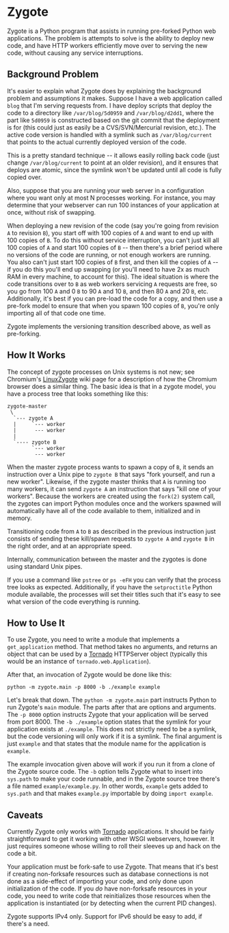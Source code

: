 Zygote
======

Zygote is a Python program that assists in running pre-forked Python web
applications. The problem is attempts to solve is the ability to deploy new
code, and have HTTP workers efficiently move over to serving the new code,
without causing any service interruptions.

Background Problem
------------------

It's easier to explain what Zygote does by explaining the background problem and
assumptions it makes. Suppose I have a web application called `blog` that I'm
serving requests from. I have deploy scripts that deploy the code to a directory
like `/var/blog/5d0959` and `/var/blog/d2dd1`, where the part like `5d0959` is
constructed based on the git commit that the deployment is for (this could just
as easily be a CVS/SVN/Mercurial revision, etc.). The active code version is
handled with a symlink such as `/var/blog/current` that points to the actual
currently deployed version of the code.

This is a pretty standard technique -- it allows easily rolling back code (just
change `/var/blog/current` to point at an older revision), and it ensures that
deploys are atomic, since the symlink won't be updated until all code is fully
copied over.

Also, suppose that you are running your web server in a configuration where you
want only at most N processes working. For instance, you may determine that your
webserver can run 100 instances of your application at once, without risk of
swapping.

When deploying a new revision of the code (say you're going from revision `A` to
revision `B`), you start off with 100 copies of `A` and want to end up with 100
copies of `B`. To do this without service interruption, you can't just kill all
100 copies of `A` and start 100 copies of `B` -- then there's a brief period
where no versions of the code are running, or not enough workers are
running. You also can't just start 100 copies of `B` first, and then kill the
copies of `A` -- if you do this you'll end up swapping (or you'll need to have
2x as much RAM in every machine, to account for this). The ideal situation is
where the code transitions over to `B` as web workers servicing `A` requests are
free, so you go from 100 `A` and 0 `B` to 90 `A` and 10 `B`, and then 80 `A` and
20 `B`, etc. Additionally, it's best if you can pre-load the code for a copy,
and then use a pre-fork model to ensure that when you spawn 100 copies of `B`,
you're only importing all of that code one time.

Zygote implements the versioning transition described above, as well as
pre-forking.

How It Works
------------

The concept of zygote processes on Unix systems is not new; see Chromium's
[LinuxZygote](http://code.google.com/p/chromium/wiki/LinuxZygote) wiki page for
a description of how the Chromium browser does a similar thing. The basic idea
is that in a zygote model, you have a process tree that looks something like
this:

    zygote-master
	 \
	  `--- zygote A
      |     `--- worker
      |      --- worker
      |
      `---- zygote B
            `--- worker
             --- worker

When the master zygote process wants to spawn a copy of `B`, it sends an
instruction over a Unix pipe to `zygote B` that says "fork yourself, and run a
new worker". Likewise, if the zygote master thinks that `A` is running too many
workers, it can send `zygote A` an instruction that says "kill one of your
workers". Because the workers are created using the `fork(2)` system call, the
zygotes can import Python modules once and the workers spawned will
automatically have all of the code available to them, initialized and in memory.

Transitioning code from `A` to `B` as described in the previous instruction just
consists of sending these kill/spawn requests to `zygote A` and `zygote B` in
the right order, and at an appropriate speed.

Internally, communication between the master and the zygotes is done using
standard Unix pipes.

If you use a command like `pstree` or `ps -eFH` you can verify that the process
tree looks as expected. Additionally, if you have the `setproctitle` Python
module available, the processes will set their titles such that it's easy to see
what version of the code everything is running.

How to Use It
-------------

To use Zygote, you need to write a module that implements a `get_application`
method. That method takes no arguments, and returns an object that can be used
by a [Tornado](http://www.tornadoweb.org/) HTTPServer object (typically this
would be an instance of `tornado.web.Application`).

After that, an invocation of Zygote would be done like this:

    python -m zygote.main -p 8000 -b ./example example

Let's break that down. The `python -m zygote.main` part instructs Python to run
Zygote's `main` module. The parts after that are options and arguments. The `-p
8000` option instructs Zygote that your application will be served from port
8000. The `-b ./example` option states that the symlink for your application
exists at `./example`. This does not strictly need to be a symlink, but the code
versioning will only work if it is a symlink. The final argument is just
`example` and that states that the module name for the application is `example`.

The example invocation given above will work if you run it from a clone of the
Zygote source code. The `-b` option tells Zygote what to insert into `sys.path`
to make your code runnable, and in the Zygote source tree there's a file named
`example/example.py`. In other words, `example` gets added to `sys.path` and
that makes `example.py` importable by doing `import example`.

Caveats
-------

Currently Zygote only works with [Tornado](http://www.tornadoweb.org/)
applications. It should be fairly straightforward to get it working with other
WSGI webservers, however. It just requires someone whose willing to roll their
sleeves up and hack on the code a bit.

Your application must be fork-safe to use Zygote. That means that it's best if
creating non-forksafe resources such as database connections is not done as a
side-effect of importing your code, and only done upon initialization of the
code. If you *do* have non-forksafe resources in your code, you need to write
code that reinitializes those resources when the application is instantiated (or
by detecting when the current PID changes).

Zygote supports IPv4 only. Support for IPv6 should be easy to add, if there's a
need.
